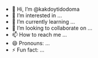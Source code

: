 - 👋 Hi, I’m @kakdoytidodoma
- 👀 I’m interested in ...
- 🌱 I’m currently learning ...
- 💞️ I’m looking to collaborate on ...
- 📫 How to reach me ...
- 😄 Pronouns: ...
- ⚡ Fun fact: ...

<!---
kakdoytidodoma/kakdoytidodoma is a ✨ special ✨ repository because its `README.md` (this file) appears on your GitHub profile.
You can click the Preview link to take a look at your changes.
--->
